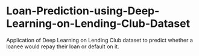 # Loan-Prediction-using-Deep-Learning-on-Lending-Club-Dataset
Application of Deep Learning on Lending Club dataset to predict whether a loanee would repay their loan or default on it.
